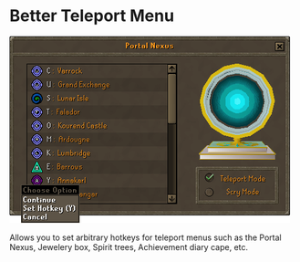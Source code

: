 # Better Teleport Menu

![Portal nexus hotkeys](https://raw.githubusercontent.com/abextm/better-teleport-menu/master/nexus.png)

Allows you to set arbitrary hotkeys for teleport menus such as the 
Portal Nexus, Jewelery box, Spirit trees, Achievement diary cape, etc.